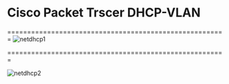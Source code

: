 # Cisco Packet Trscer DHCP-VLAN
=======================================================
![netdhcp1](https://user-images.githubusercontent.com/24189833/44514095-7b284080-a6bf-11e8-94c7-5e42dbf4f797.png)

=======================================================

![netdhcp2](https://user-images.githubusercontent.com/24189833/44515970-21764500-a6c4-11e8-849d-484b527431ea.png)
